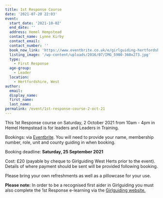 ```yaml
---
title: 1st Response Course
date: '2021-07-20 22:03'
event:
  start_date: '2021-10-02'
  end_date: ''
  address: Hemel Hempstead
  contact_name: Lynne Kirby
  contact_email: 
  contact_number: ''
  book_now_link: 'https://www.eventbrite.co.uk/e/girlguiding-hertfordshire-1st-response-course-tickets-163756196191'
  listing_image: '/wp-content/uploads/2016/07/IMG_5900-360x273.jpg'
  type: 
    - First Response
  age-group: 
    - Leader
  location: 
    - Hertfordshire, West
author:
  email: 
  display_name: 
  first_name: 
  last_name: 
permalink: /event/1st-response-course-2-oct-21
---
```

This 1st Response course on Saturday, 2 October 2021 from 10am - 4pm in Hemel Hempstead is for leaders and Leaders in Training.

Bookings: via [Eventbrite](https://www.eventbrite.co.uk/e/girlguiding-hertfordshire-1st-response-course-tickets-163756196191).  You will need to provide your name, membership number, role, unit and county guiding in when booking.  

Booking deadline: **Saturday, 25 September 2021**

Cost: £20 (payable by cheque to Girlguiding West Herts prior to the event).  Details of where payment should be sent will be provided following booking.

Please bring your own refreshments as well as a pillowcase for your use.

**Please note:**  In order to be a recognised first aider in Girlguiding you must also complete the 1st Response e-learning via the [Girlguiding website.](https://training.girlguiding.org.uk/first-response/?_ga=2.243395270.2123503171.1626684443-707145301.1620647744#/menu/5f1ec172e2dbde2f11ab1d0d)